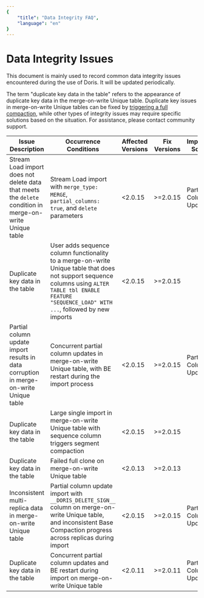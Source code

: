 ```yaml
---
{
    "title": "Data Integrity FAQ",
    "language": "en"
}
---
```


# Data Integrity Issues

This document is mainly used to record common data integrity issues encountered during the use of Doris. It will be updated periodically.

The term "duplicate key data in the table" refers to the appearance of duplicate key data in the merge-on-write Unique table. Duplicate key issues in merge-on-write Unique tables can be fixed by [triggering a full compaction](../admin-manual/data-admin/data-recovery), while other types of integrity issues may require specific solutions based on the situation. For assistance, please contact community support.

| Issue Description | Occurrence Conditions | Affected Versions | Fix Versions | Impacted Scope | Fix PR |
|---|---|---|---|---|---|
| Stream Load import does not delete data that meets the `delete` condition in merge-on-write Unique table | Stream Load import with `merge_type: MERGE`, `partial_columns: true`, and `delete` parameters |<2.0.15|>=2.0.15| Partial Column Update | [#40730](https://github.com/apache/doris/pull/40730) |
| Duplicate key data in the table | User adds sequence column functionality to a merge-on-write Unique table that does not support sequence columns using `ALTER TABLE tbl ENABLE FEATURE "SEQUENCE_LOAD" WITH ...`, followed by new imports | <2.0.15 | >=2.0.15 |  | [#39958](https://github.com/apache/doris/pull/39958) |
| Partial column update import results in data corruption in merge-on-write Unique table | Concurrent partial column updates in merge-on-write Unique table, with BE restart during the import process | <2.0.15 | >=2.0.15 | Partial Column Update | [#38331](https://github.com/apache/doris/pull/38331) |
| Duplicate key data in the table | Large single import in merge-on-write Unique table with sequence column triggers segment compaction | <2.0.15 | >=2.0.15 |  | [#38369](https://github.com/apache/doris/pull/38369) |
| Duplicate key data in the table | Failed full clone on merge-on-write Unique table | <2.0.13 | >=2.0.13 || [#37001](https://github.com/apache/doris/pull/37001) |
| Inconsistent multi-replica data in merge-on-write Unique table | Partial column update import with `__DORIS_DELETE_SIGN__` column on merge-on-write Unique table, and inconsistent Base Compaction progress across replicas during import | <2.0.15 | >=2.0.15 | Partial Column Update | [#36210](https://github.com/apache/doris/pull/36210) |
| Duplicate key data in the table | Concurrent partial column updates and BE restart during import on merge-on-write Unique table | <2.0.11 | >=2.0.11 | Partial Column Update | [#35739](https://github.com/apache/doris/pull/35739) |
